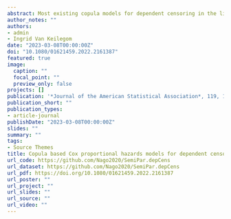 ```yaml
---
abstract: Most existing copula models for dependent censoring in the literature assume that the parameter defining the copula is known. However, prior knowledge on this dependence parameter is often unavailable. In this article we propose a novel model under which the copula parameter does not need to be known. The model is based on a parametric copula model for the relation between the survival time (T) and the censoring time (C), whereas the marginal distributions of T and C follow a semiparametric Cox proportional hazards model and a parametric model, respectively. We show that this model is identified, and propose estimators of the nonparametric cumulative hazard and the finite-dimensional parameters. It is shown that the estimators of the model parameters and the cumulative hazard function are consistent and asymptotically normal. We also investigate the performance of the proposed method using finite-sample simulations. Finally, we apply our model and estimation procedure to a follicular cell lymphoma dataset.
author_notes: ""
authors:
- admin
- Ingrid Van Keilegom
date: "2023-03-08T00:00:00Z"
doi: "10.1080/01621459.2022.2161387"
featured: true
image:
  caption: ""
  focal_point: ""
  preview_only: false
projects: []
publication: '*Journal of the American Statistical Association*, 119, 1044--1054'
publication_short: ""
publication_types:
- article-journal
publishDate: "2023-03-08T00:00:00Z"
slides: ""
summary: ""
tags:
- Source Themes
title: Copula based Cox proportional hazards models for dependent censoring
url_code: https://github.com/Nago2020/SemiPar.depCens
url_dataset: https://github.com/Nago2020/SemiPar.depCens
url_pdf: https://doi.org/10.1080/01621459.2022.2161387
url_poster: ""
url_project: ""
url_slides: ""
url_source: ""
url_video: ""
---
```


